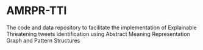 # AMRPR-TTI
The code and data repository to facilitate the implementation of Explainable Threatening tweets identification using Abstract Meaning Representation Graph and Pattern Structures 
